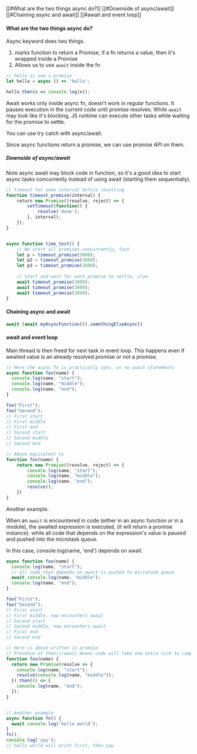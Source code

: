 [[#What are the two things async do?]]
[[#Downside of async/await]]
[[#Chaining async and await]]
[[#await and event loop]]


#### What are the two things async do?
Async keyword does two things.
1. marks function to return a Promise, if a fn returns a value, then it's wrapped inside a Promise
2. Allows us to use `await` inside the fn

```ts
// hello is now a promise
let hello = async () => 'hello';

hello.then(x => console.log(x));
```

Await works only inside async fn, doesn't work in regular functions. 
It pauses execution in the current code until promise resolves.
While `await` may look like it's blocking, JS runtime can execute other tasks while waiting for the promise to settle.

You can use try catch with async/await.

Since async functions return a promise, we can use promise API on them.

##### Downside of async/await
Note async await may block code in function, so it's a good idea to start async tasks concurrently instead of using await (starting them sequentially).
```ts
// timeout for some interval before resolving
function timeout_promise(interval) {
    return new Promise((resolve, reject) => {
        setTimeout(function() {
            resolve('done');
        }, interval);
    });
}


async function time_test() {
	// We start all promises concurrently, fast
	let p = timeout_promise(3000);
	let p2 = timeout_promise(3000);
	let p3 = timeout_promise(3000);
	
	// Start and wait for each promise to settle, slow
	await timeout_promise(3000);
	await timeout_promise(3000);
	await timeout_promise(3000);
}
```

#### Chaining async and await
```ts
await (await myAsyncFunction()).somethingElseAsync()
```


#### await and event loop

Main thread is then freed for next task in event loop. This happens even if awaited value is an already resolved promise or not a promise.

```ts
// Here the async fn is practically sync, as no await statements
async function foo(name) {
  console.log(name, "start");
  console.log(name, "middle");
  console.log(name, "end");
}

foo("First");
foo("Second");
// First start
// First middle
// First end
// Second start
// Second middle
// Second end

// Above equivalent to
function foo(name) {
	return new Promise((resolve, reject) => {
		console.log(name, "start");
		console.log(name, "middle");
		console.log(name, "end");
		resolve();
	})
}
```

Another example.

When an `await` is encountered in code (either in an async function or in a module), the awaited expression is executed, (it will return a promise instance). while all code that depends on the expression's value is paused and pushed into the microtask queue.

In this case, console.log(name, 'end') depends on await.

```ts
async function foo(name) {
  console.log(name, "start");
  // all code that depends on await is pushed to microtask queue
  await console.log(name, "middle");
  console.log(name, "end");
}

foo("First");
foo("Second");
// First start
// First middle, now encounters await
// Second start
// Second middle, now encounters await
// First end
// Second end

// Here is above written in promise
// Presence of then()/await means code will take one extra tick to complete
function foo(name) {
  return new Promise(resolve => {
    console.log(name, "start");
    resolve(console.log(name, "middle"));
  }).then(() => {
    console.log(name, "end");
  });
}


// Another example
async function fn() {
  await console.log('hello world');
}
fn();
console.log('yay');
// hello world will print first, then yay
```
